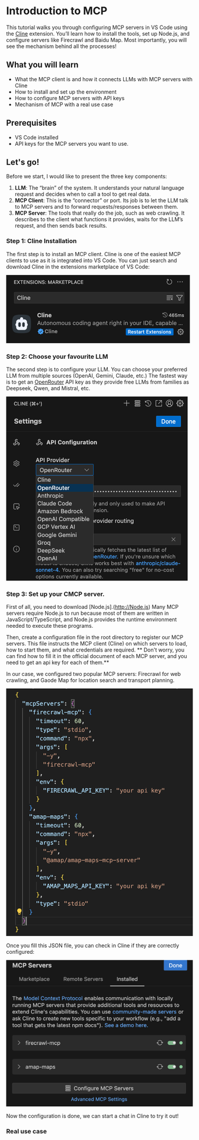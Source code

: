 # Introduction to MCP
This tutorial walks you through configuring MCP servers in VS Code using the [Cline](https://docs.cline.bot/getting-started/installing-cline) extension.
You’ll learn how to install the tools, set up Node.js, and configure servers like Firecrawl and Baidu Map.
Most importantly, you will see the mechanism behind all the processes!

## What you will learn
- What the MCP client is and how it connects LLMs with MCP servers with Cline
- How to install and set up the environment
- How to configure MCP servers with API keys
- Mechanism of MCP with a real use case

## Prerequisites
- VS Code installed
- API keys for the MCP servers you want to use.

## Let's go!
Before we start, I would like to present the three key components:
  1. **LLM**: The “brain” of the system. It understands your natural language request and decides when to call a tool to get real data.
  3. **MCP Client**: This is the “connector” or port. Its job is to let the LLM talk to MCP servers and to forward requests/responses between them.
  4. **MCP Server**: The tools that really do the job, such as web crawling. It describes to the client what functions it provides, waits for the LLM’s request, and then sends back results.

### Step 1: Cline Installation 
The first step is to install an MCP client. Cline is one of the easiest MCP clients to use as it is integrated into VS Code. You can just search and download Cline in the extensions marketplace of VS Code:

![Cline](./images/cline.png)

### Step 2: Choose your favourite LLM
The second step is to configure your LLM. You can choose your preferred LLM from multiple sources (OpenAI, Gemini, Claude, etc.) 
The fastest way is to get an [OpenRouter](https://openrouter.ai/) API key as they provide free LLMs from families as Deepseek, Qwen, and Mistral, etc. 

![LLM](./images/LLM_configuration.png)


### Step 3: Set up your CMCP server.
First of all, you need to download [Node.js].(http://Node.js) Many MCP servers require Node.js to run because most of them are written in JavaScript/TypeScript, and Node.js provides the runtime environment needed to execute these programs.

Then, create a configuration file in the root directory to register our MCP servers. This file instructs the MCP client (Cline) on which servers to load, how to start them, and what credentials are required. ** Don't worry, you can find how to fill it in the official document of each MCP server, and you need to get an api key for each of them.**

In our case, we configured two popular MCP servers: Firecrawl for web crawling, and Gaode Map for location search and transport planning. 

![MCP server](./images/server_config.png)

Once you fill this JSON file, you can check in Cline if they are correctly configured:

![MCP server check](./images/check_server.png)

Now the configuration is done, we can start a chat in Cline to try it out! 

### Real use case 
















